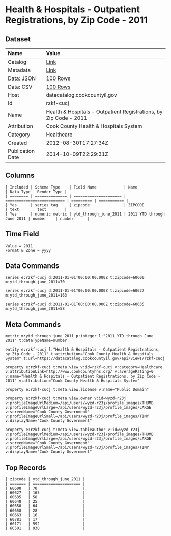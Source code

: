 # Health & Hospitals - Outpatient Registrations, by Zip Code - 2011

## Dataset

| Name | Value |
| :--- | :---- |
| Catalog | [Link](https://catalog.data.gov/dataset/health-hospitals-outpatient-registrations-by-zip-code-2011-322b4) |
| Metadata | [Link](https://datacatalog.cookcountyil.gov/api/views/rzkf-cucj) |
| Data: JSON | [100 Rows](https://datacatalog.cookcountyil.gov/api/views/rzkf-cucj/rows.json?max_rows=100) |
| Data: CSV | [100 Rows](https://datacatalog.cookcountyil.gov/api/views/rzkf-cucj/rows.csv?max_rows=100) |
| Host | datacatalog.cookcountyil.gov |
| Id | rzkf-cucj |
| Name | Health & Hospitals - Outpatient Registrations, by Zip Code - 2011 |
| Attribution | Cook County Health & Hospitals System |
| Category | Healthcare |
| Created | 2012-08-30T17:27:34Z |
| Publication Date | 2014-10-09T22:29:31Z |

## Columns

```ls
| Included | Schema Type    | Field Name            | Name                       | Data Type | Render Type |
| ======== | ============== | ===================== | ========================== | ========= | =========== |
| Yes      | series tag     | zipcode               | ZIPCODE                    | text      | text        |
| Yes      | numeric metric | ytd_through_june_2011 | 2011 YTD through June 2011 | number    | number      |
```

## Time Field

```ls
Value = 2011
Format & Zone = yyyy
```

## Data Commands

```ls
series e:rzkf-cucj d:2011-01-01T00:00:00.000Z t:zipcode=60600 m:ytd_through_june_2011=70

series e:rzkf-cucj d:2011-01-01T00:00:00.000Z t:zipcode=60627 m:ytd_through_june_2011=163

series e:rzkf-cucj d:2011-01-01T00:00:00.000Z t:zipcode=60635 m:ytd_through_june_2011=58
```

## Meta Commands

```ls
metric m:ytd_through_june_2011 p:integer l:"2011 YTD through June 2011" t:dataTypeName=number

entity e:rzkf-cucj l:"Health & Hospitals - Outpatient Registrations, by Zip Code - 2011" t:attribution="Cook County Health & Hospitals System" t:url=https://datacatalog.cookcountyil.gov/api/views/rzkf-cucj

property e:rzkf-cucj t:meta.view v:id=rzkf-cucj v:category=Healthcare v:attributionLink=http://www.cookcountyhhs.org/ v:averageRating=0 v:name="Health & Hospitals - Outpatient Registrations, by Zip Code - 2011" v:attribution="Cook County Health & Hospitals System"

property e:rzkf-cucj t:meta.view.license v:name="Public Domain"

property e:rzkf-cucj t:meta.view.owner v:id=wyzd-r23j v:profileImageUrlMedium=/api/users/wyzd-r23j/profile_images/THUMB v:profileImageUrlLarge=/api/users/wyzd-r23j/profile_images/LARGE v:screenName="Cook County Government" v:profileImageUrlSmall=/api/users/wyzd-r23j/profile_images/TINY v:displayName="Cook County Government"

property e:rzkf-cucj t:meta.view.tableauthor v:id=wyzd-r23j v:profileImageUrlMedium=/api/users/wyzd-r23j/profile_images/THUMB v:profileImageUrlLarge=/api/users/wyzd-r23j/profile_images/LARGE v:screenName="Cook County Government" v:profileImageUrlSmall=/api/users/wyzd-r23j/profile_images/TINY v:displayName="Cook County Government"
```

## Top Records

```ls
| zipcode | ytd_through_june_2011 | 
| ======= | ===================== | 
| 60600   | 70                    | 
| 60627   | 163                   | 
| 60635   | 58                    | 
| 60648   | 25                    | 
| 60650   | 64                    | 
| 60658   | 28                    | 
| 60663   | 16                    | 
| 60781   | 17                    | 
| 60171   | 592                   | 
| 60501   | 930                   | 
```
